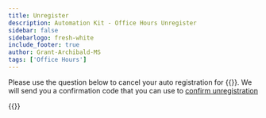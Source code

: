 ```yaml
---
title: Unregister
description: Automation Kit - Office Hours Unregister
sidebar: false
sidebarlogo: fresh-white
include_footer: true
author: Grant-Archibald-MS
tags: ['Office Hours']
---
```


Please use the question below to cancel your auto registration for {{<product-name>}}. We will send you a confirmation code that you can use to [confirm unregistration](/office-hours/unregister-confirm)

{{<questions name="/content/en-us/office-hours/unregister.json" completed="Thank you for completing unregistration questions" showNavigationButtons=false >}}